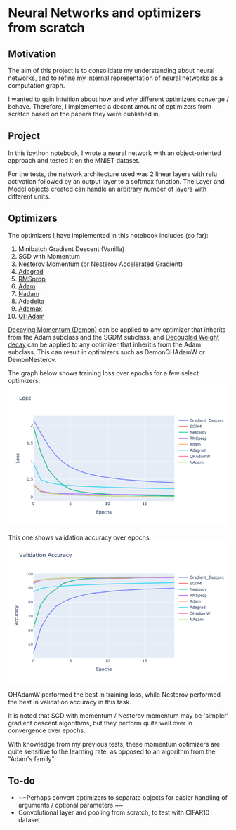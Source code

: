 # Neural Networks and optimizers from scratch 

## Motivation
The aim of this project is to consolidate my understanding about neural networks, and to refine my internal representation of neural networks as a computation graph. 

I wanted to gain intuition about how and why different optimizers converge / behave. Therefore, I implemented a decent amount of optimizers from scratch based on the papers they were published in. 

## Project
In this ipython notebook, I wrote a neural network with an object-oriented approach and tested it on the MNIST dataset.

For the tests, the network architecture used was 2 linear layers with relu activation followed by an output layer to a softmax function. The Layer and Model objects created can handle an arbitrary number of layers with different units.

## Optimizers
The optimizers I have implemented in this notebook includes (so far):
1. Minibatch Gradient Descent (Vanilla)
2. SGD with Momentum 
3. [Nesterov Momentum](https://arxiv.org/pdf/1212.0901v2.pdf) (or Nesterov Accelerated Gradient)
4. [Adagrad](https://jmself.learning_rate.org/papers/volume12/duchi11a/duchi11a.pdf)
5. [RMSprop](http://www.cs.toronto.edu/~tijmen/csc321/slides/lecture_slides_lec6.pdf)
6. [Adam](https://arxiv.org/pdf/1412.6980.pdf)
8. [Nadam](http://cs229.stanford.edu/proj2015/054_report.pdf)
9. [Adadelta](https://arxiv.org/pdf/1212.5701.pdf) 
10. [Adamax](https://arxiv.org/pdf/1412.6980.pdf)
13. [QHAdam](https://arxiv.org/pdf/1810.06801.pdf)

[Decaying Momentum (Demon)](https://arxiv.org/pdf/1910.04952v3.pdf) can be applied to any optimizer that inherits from the Adam subclass and the SGDM subclass, and [Decoupled Weight decay](https://arxiv.org/pdf/1711.05101v3.pdf) can be applied to any optimizer that inheritis from the Adam subclass. This can result in optimizers such as DemonQHAdamW or DemonNesterov.


The graph below shows training loss over epochs for a few select optimizers: 
![img](https://github.com/timvvvht/Neural-Networks-and-Optimizers-from-scratch/blob/main/media/Loss.png)

This one shows validation accuracy over epochs:
![img](https://github.com/timvvvht/Neural-Networks-and-Optimizers-from-scratch/blob/main/media/Valacc.png)

QHAdamW performed the best in training loss, while Nesterov performed the best in validation accuracy in this task.

It is noted that SGD with momentum / Nesterov momentum may be 'simpler' gradient descent algorithms, but they perform quite well over in convergence over epochs.

With knowledge from my previous tests, these momentum optimizers are quite sensitive to the learning rate, as opposed to an algorithm from the "Adam's family".



## To-do
- ~~Perhaps convert optimizers to separate objects for easier handling of arguments / optional parameters ~~
- Convolutional layer and pooling from scratch, to test with CIFAR10 dataset 
